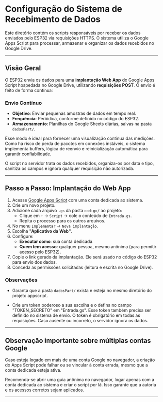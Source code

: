 # Configuração do Sistema de Recebimento de Dados

Este diretório contém os scripts responsáveis por receber os dados enviados pelo ESP32 via requisições HTTPS. O sistema utiliza o Google Apps Script para processar, armazenar e organizar os dados recebidos no Google Drive.

---

## Visão Geral

O ESP32 envia os dados para uma **implantação Web App** do Google Apps Script hospedada no Google Drive, utilizando **requisições POST**. O envio é feito de forma contínua:

### Envio Contínuo
- **Objetivo**: Enviar pequenas amostras de dados em tempo real.
- **Frequência**: Periódica, conforme definido no código do ESP32.
- **Armazenamento**: Planilhas do Google Sheets diárias, salvas na pasta `dadosPart/`.

Esse modo é ideal para fornecer uma visualização contínua das medições. Como há risco de perda de pacotes em conexões instáveis, o sistema implementa buffers, lógica de reenvio e reinicialização automática para garantir confiabilidade.

O script no servidor trata os dados recebidos, organiza-os por data e tipo, sanitiza os campos e ignora qualquer requisição não autorizada.

---

## Passo a Passo: Implantação do Web App

1. Acesse [Google Apps Script](https://script.google.com/) com uma conta dedicada ao sistema.
2. Crie um novo projeto.
3. Adicione cada arquivo `.gs` da pasta `codigo/` ao projeto:
   - Clique em `+` → `Script` → cole o conteúdo de `Entrada.gs`.
   - Repita o processo para os outros arquivos.
4. No menu `Implementar` → `Nova implantação`.
5. Escolha **"Aplicativo da Web"**.
6. Configure:
   - **Executar como**: sua conta dedicada.
   - **Quem tem acesso**: qualquer pessoa, mesmo anônima (para permitir acesso pelo ESP32).
7. Copie o link gerado da implantação. Ele será usado no código do ESP32 para envio dos dados.
8. Conceda as permissões solicitadas (leitura e escrita no Google Drive).

### Observações

- Garanta que a pasta `dadosPart/` exista e esteja no mesmo diretório do projeto appscript.

- Crie um token poderoso a sua escolha e o defina no campo "TOKEN_SECRETO" em "Entrada.gs". Esse token também precisa ser definido no sistema de envio. O token é obrigatório em todas as requisições. Caso ausente ou incorreto, o servidor ignora os dados.

---

## Observação importante sobre múltiplas contas Google

Caso esteja logado em mais de uma conta Google no navegador, a criação do Apps Script pode falhar ou se vincular à conta errada, mesmo que a conta dedicada esteja ativa.

Recomenda-se abrir uma guia anônima no navegador, logar apenas com a conta dedicada ao sistema e criar o script por lá. Isso garante que a autoria e os acessos corretos sejam aplicados.

---